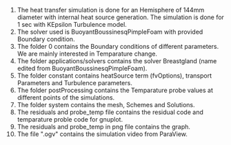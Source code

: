 1. The heat transfer simulation is done for an Hemisphere of 144mm diameter with internal heat source generation. The simulation is done for 1 sec with KEpsilon Turbulence model.
2. The solver used is BuoyantBoussinesqPimpleFoam with provided Boundary condition.
3. The folder 0 contains the Boundary conditions of different parameters. We are mainly interested in Temparature change.
4. The folder applications/solvers contains the solver Breastgland (name edited from BuoyantBoussinesqPimpleFoam).
5. The folder constant contains heatSource term (fvOptions), transport Parameters and Turbulence parameters.
6. The folder postProcessing contains the Temparature probe values at different points of the simulations.
7. The folder system contains the mesh, Schemes and Solutions.
8. The residuals and probe_temp file contains the residual code and temparature proble code for gnuplot.
9. The residuals and probe_temp in png file contains the graph.
10. The file ".ogv" contains the simulation video from ParaView.
